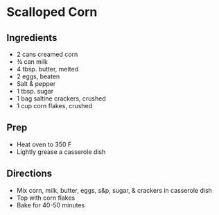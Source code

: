 # Scalloped Corn

## Ingredients

- 2 cans creamed corn
- ¾ can milk
- 4 tbsp. butter, melted
- 2 eggs, beaten
- Salt & pepper
- 1 tbsp. sugar
- 1 bag saltine crackers, crushed
- 1 cup corn flakes, crushed

## Prep

- Heat oven to 350 F
- Lightly grease a casserole dish

## Directions

- Mix corn, milk, butter, eggs, s&p, sugar, & crackers in casserole dish
- Top with corn flakes
- Bake for 40-50 minutes
